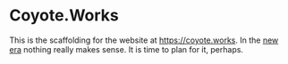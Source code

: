 # Coyote.Works

This is the scaffolding for the website at <https://coyote.works>.  In the [new era](https://simple.wikipedia.org/w/index.php?title=2024_United_States_presidential_election&oldid=9871049) nothing really makes sense.  It is time to plan for it, perhaps.
